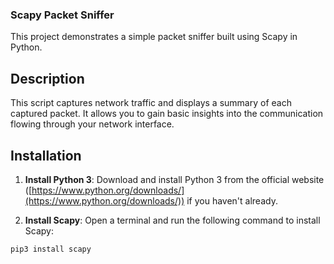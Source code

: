 ### Scapy Packet Sniffer

This project demonstrates a simple packet sniffer built using Scapy in Python.

## Description

This script captures network traffic and displays a summary of each captured packet. It allows you to gain basic insights into the communication flowing through your network interface.

## Installation

1. **Install Python 3**: Download and install Python 3 from the official website ([https://www.python.org/downloads/](https://www.python.org/downloads/)) if you haven't already.

2. **Install Scapy**: Open a terminal and run the following command to install Scapy:

```bash
pip3 install scapy
